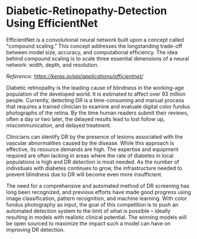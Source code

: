 # Diabetic-Retinopathy-Detection Using EfficientNet

EfficientNet is a convolutional neural network built upon a concept called "compound scaling.” This concept addresses the longstanding trade-off between model size, accuracy, and computational efficiency. The idea behind compound scaling is to scale three essential dimensions of a neural network: width, depth, and resolution.

*Reference: https://keras.io/api/applications/efficientnet/*


Diabetic retinopathy is the leading cause of blindness in the working-age population of the developed world. It is estimated to affect over 93 million people.
Currently, detecting DR is a time-consuming and manual process that requires a trained clinician to examine and evaluate digital color fundus photographs of the retina. By the time human readers submit their reviews, often a day or two later, the delayed results lead to lost follow up, miscommunication, and delayed treatment.

Clinicians can identify DR by the presence of lesions associated with the vascular abnormalities caused by the disease. While this approach is effective, its resource demands are high. The expertise and equipment required are often lacking in areas where the rate of diabetes in local populations is high and DR detection is most needed. As the number of individuals with diabetes continues to grow, the infrastructure needed to prevent blindness due to DR will become even more insufficient.

The need for a comprehensive and automated method of DR screening has long been recognized, and previous efforts have made good progress using image classification, pattern recognition, and machine learning. With color fundus photography as input, the goal of this competition is to push an automated detection system to the limit of what is possible – ideally resulting in models with realistic clinical potential. The winning models will be open sourced to maximize the impact such a model can have on improving DR detection.
